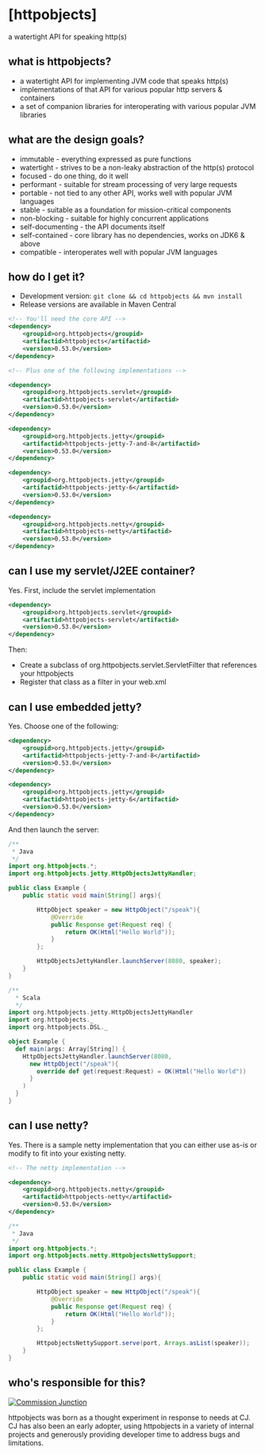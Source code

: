 # [httpobjects]
a watertight API for speaking http(s)

## what is httpobjects?

- a watertight API for implementing JVM code that speaks http(s)
- implementations of that API for various popular http servers & containers
- a set of companion libraries for interoperating with various popular JVM libraries

## what are the design goals?

- immutable - everything expressed as pure functions
- watertight - strives to be a non-leaky abstraction of the http(s) protocol
- focused - do one thing, do it well
- performant - suitable for stream processing of very large requests
- portable - not tied to any other API, works well with popular JVM languages
- stable - suitable as a foundation for mission-critical components
- non-blocking - suitable for highly concurrent applications
- self-documenting - the API documents itself
- self-contained - core library has no dependencies, works on JDK6 & above
- compatible - interoperates well with popular JVM languages

## how do I get it?

- Development version: `git clone && cd httpobjects && mvn install`
- Release versions are available in Maven Central

```xml
<!-- You'll need the core API -->
<dependency>
    <groupid>org.httpobjects</groupid>
    <artifactid>httpobjects</artifactid>
    <version>0.53.0</version>
</dependency>

<!-- Plus one of the following implementations -->

<dependency>
    <groupid>org.httpobjects.servlet</groupid>
    <artifactid>httpobjects-servlet</artifactid>
    <version>0.53.0</version>
</dependency>

<dependency>
    <groupid>org.httpobjects.jetty</groupid>
    <artifactid>httpobjects-jetty-7-and-8</artifactid>
    <version>0.53.0</version>
</dependency>

<dependency>
    <groupid>org.httpobjects.jetty</groupid>
    <artifactid>httpobjects-jetty-6</artifactid>
    <version>0.53.0</version>
</dependency>

<dependency>
    <groupid>org.httpobjects.netty</groupid>
    <artifactid>httpobjects-netty</artifactid>
    <version>0.53.0</version>
</dependency>
```

## can I use my servlet/J2EE container?

Yes. First, include the servlet implementation

```xml
<dependency>
    <groupid>org.httpobjects.servlet</groupid>
    <artifactid>httpobjects-servlet</artifactid>
    <version>0.53.0</version>
</dependency>
```

Then:

- Create a subclass of org.httpobjects.servlet.ServletFilter that references your httpobjects
- Register that class as a filter in your web.xml

## can I use embedded jetty?

Yes. Choose one of the following:

```xml
<dependency>
    <groupid>org.httpobjects.jetty</groupid>
    <artifactid>httpobjects-jetty-7-and-8</artifactid>
    <version>0.53.0</version>
</dependency>

<dependency>
    <groupid>org.httpobjects.jetty</groupid>
    <artifactid>httpobjects-jetty-6</artifactid>
    <version>0.53.0</version>
</dependency>
```

And then launch the server:

```java
/**
 * Java
 */
import org.httpobjects.*;
import org.httpobjects.jetty.HttpObjectsJettyHandler;

public class Example {
    public static void main(String[] args){

        HttpObject speaker = new HttpObject("/speak"){
            @Override
            public Response get(Request req) {
                return OK(Html("Hello World"));
            }
        };

        HttpObjectsJettyHandler.launchServer(8080, speaker);
    }
}
```

```scala
/**
  * Scala
  */
import org.httpobjects.jetty.HttpObjectsJettyHandler
import org.httpobjects._
import org.httpobjects.DSL._

object Example {
  def main(args: Array[String]) {
    HttpObjectsJettyHandler.launchServer(8080, 
      new HttpObject("/speak"){
        override def get(request:Request) = OK(Html("Hello World"))
      }
    )
  }
}
```

## can I use netty?

Yes. There is a sample netty implementation that you can either use as-is or modify to fit into your existing netty.

```xml
<!-- The netty implementation -->

<dependency>
    <groupid>org.httpobjects.netty</groupid>
    <artifactid>httpobjects-netty</artifactid>
    <version>0.53.0</version>
</dependency>
```

```java
/**
 * Java
 */
import org.httpobjects.*;
import org.httpobjects.netty.HttpobjectsNettySupport;

public class Example {
    public static void main(String[] args){

        HttpObject speaker = new HttpObject("/speak"){
            @Override
            public Response get(Request req) {
                return OK(Html("Hello World"));
            }
        };

        HttpobjectsNettySupport.serve(port, Arrays.asList(speaker));
    }
}
```

## who's responsible for this?
[![Commission Junction](http://httpobjects.org/cj-logo.png)](http://engineering.cj.com/blog)

httpobjects was born as a thought experiment in response to needs at CJ. CJ has also been an early adopter, using httpobjects in a variety of internal projects and generously providing developer time to address bugs and limitations.
